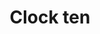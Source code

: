 ---
title: Clock ten
tags: ["clock", "ten", "time", "watch", "hour", "analog", "dial", "countdown"]
icon: clock-ten
svg: '<svg xmlns="http://www.w3.org/2000/svg" width="24" height="24" fill="none" viewBox="0 0 24 24" stroke-width="1.5" stroke-linecap="round" stroke-linejoin="round" stroke="currentColor"><path d="M12 6v6l-4-2"/><circle cx="12" cy="12" r="9"/></svg>'
---